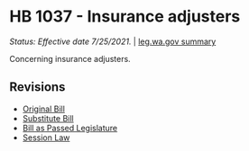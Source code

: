 # HB 1037 - Insurance adjusters
*Status: Effective date 7/25/2021.* | [leg.wa.gov summary](https://app.leg.wa.gov/billsummary?BillNumber=1037&Year=2021)

Concerning insurance adjusters.

## Revisions
* [Original Bill](1/)
* [Substitute Bill](S/)
* [Bill as Passed Legislature](S.PL/)
* [Session Law](S.SL/)